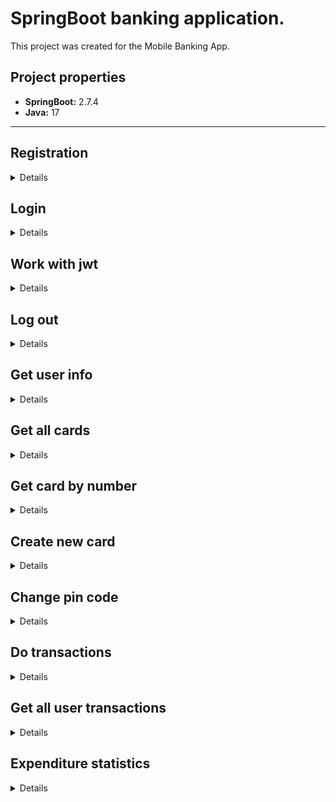 # SpringBoot banking application.

This project was created for the Mobile Banking App.

## Project properties

- **SpringBoot:** 2.7.4
- **Java:** 17

---

## Registration

<details>

**Path:** `http://localhost:8080/register`

**Method:** Post

**Format:** JSON

**Raw body example:**

`Old passport format: 2 letters and 6 numbers`
```json
{
    "firstName": "name",
    "lastName": "surname",
    "phoneNumber": "+380501297847",
    "ipn": "5291807314",
    "passportNumber": "БФ345678",
    "password": "examplePassword"
}
```
`2016 passport format: 13 numbers`
```json
{
    "firstName": "name",
    "lastName": "surname",
    "phoneNumber": "+380501297847",
    "ipn": "5291807314",
    "passportNumber": "8412452412002",
    "password": "examplePassword"
}
```
`2020 passport format: 9 numbers`
```json
{
    "firstName": "name",
    "lastName": "surname",
    "phoneNumber": "+380501297847",
    "ipn": "5291807314",
    "passportNumber": "523516743",
    "password": "examplePassword"
}
```
**Response body example:**

```json
{
    "access_token": "eyJ0eXAiOiJKV1QiLCJhbGciOiJIUzI1NiJ9.eyJwaG9uZU9ySXBuIjoiMDI5MTExMTgwOSIsInN1YiI6Ik1CQSIsImlzcyI6Ik1CQV9Jc3N1ZXIiLCJleHAiOjE2NjgzNDc1NTIsImlhdCI6MTY2ODM0Mzk1Mn0.P0HA4LwqqhZyW9bexmRNcYipMYPbzRnrAq_ZogOXDvk",
    "refresh_token": "eyJ0eXAiOiJKV1QiLCJhbGciOiJIUzI1NiJ9.eyJzdWIiOiJNQkEiLCJwaG9uZU51bWJlciI6IiszODA1MDAzNTEwMzciLCJpcG4iOiIwMjkxMTExODA5IiwiaXNzIjoiTUJBX0lzc3VlciIsImV4cCI6MTY3MDkzNTk1MiwiaWF0IjoxNjY4MzQzOTUyfQ.6X8TuQYIsU2n0i-CCv8lx7Tpq8O0AnswcZaUgwdlyDw",
    "access_expire_date": "14-11-2022 22:27:30+02:00",
    "refresh_expire_date": "14-12-2022 21:27:30+02:00"
}
```

**Response body example in case when not all data is received:**

```json
{
    "error": "Client-data has null fields"
}
```

**Response body example in case when such ipn already exists:**

```json
{
    "error": "User with such ipn already exists."
}
```

**Response body example in case when such phone-number already exists:**

```json
{
    "error": "User with such phone-number already exists."
}
```

**Response body example in case when such passport-number already exists:**

```json
{
    "error": "User with such passport-number already exists."
}
```

**Response body example in case when ipn length do not equal 10:**

```json
{
    "error": "Bad ipn"
}
```

**Response body example in case when phone-number is in incorrect format:**

```json
{
    "error": "Bad phone number"
}
```

**Response body example in case when passport-number is in incorrect format:**

```json
{
    "error": "Bad passport number"
}
```
</details>


## Login

<details>

**Path:** `http://localhost:8080/login`

**Method:** Post

**Format:** JSON

**Raw body example:**

Through a **phone number**:

```json
{
    "phoneNumber": "+38010101010",
    "password": "examplePassword"
}
```
Validation:
```
checks is it ukrainian number
checks length of number
checks operator's codes
```
"error": "Bad phone number"

Through an **identification code**:

```json
{
    "phoneNumber": "5291807314",
    "password": "examplePassword"
}
```
Validation:
```
checks ipn length
```
return "error": "Bad ipn"

**Response body example:**

```json
{
    "refresh_token": "eyJ0eXAiOiJKV1QiLCJhbGciOiJIUzI1NiJ9.eyJzdWIiOiJNQkEiLCJwaG9uZU51bWJlciI6IiszODA1MDEzOTc4MzAiLCJpcG4iOiIxMjM4NTAwMDAiLCJpc3MiOiJNQkFfSXNzdWVyIiwiZXhwIjoxNjcwOTM2MTYyLCJpYXQiOjE2NjgzNDQxNjJ9.pPACQ94iMxuVhhu48wU7NoH_KjrFnJu3lPC4qK5gzsA",
    "access_token": "eyJ0eXAiOiJKV1QiLCJhbGciOiJIUzI1NiJ9.eyJwaG9uZU9ySXBuIjoiKzM4MDUwMTM5NzgzMCIsInN1YiI6Ik1CQSIsImlzcyI6Ik1CQV9Jc3N1ZXIiLCJleHAiOjE2NjgzNDc3NjIsImlhdCI6MTY2ODM0NDE2Mn0.Iwx3fBUbI7zXdc6TgYT68Ngp4VL4opGqc0sXGym-b4s",
    "access_expire_date": "14-11-2022 22:27:30+02:00",
    "refresh_expire_date": "14-12-2022 21:27:30+02:00"
}
```
</details>


## Work with jwt

<details>

**Headers**

    Key: Authorization
    Value: Bearer eyJ0eXAiOiJ141QiLCJhbGciOiJIUzI1NiJ9.eyJwaG9uZU9ySXBuIjoiNTI5MTgwNzMxMSIsInN1YiI6Ik1CQSIsImlzcyI6Ik1CQV9Jc3N1ZXIiLCJleHAiOjE2NjY1MjkzNzQsI4lhdCI6MTY2NjUyNTc3NH0.NkgoKCYJrJXXT23MH0SFeHBTsUJsBOl2DENSY_NRc94

---

## Refresh Token
**Path:** `http://localhost:8080/refresh_token`

**Method:** Post

**Format:** JSON

**Raw body example:**

```json
{
    "refreshToken": "eyJ0eXAiOiJKV1QiLCJhbGciOiJIUzI1NiJ9.eyJzdWIiOiJNQkEiLCJwaG9uZU51bWJlciI6IiszODA1MDAzNTEwMzciLCJpcG4iOiIwMjkxMTExODA5IiwiaXNzIjoiTUJBX0lzc3VlciIsImV4cCI6MTY3MDkzNjAxOSwiaWF0IjoxNjY4MzQ0MDE5fQ.47FW4SGRVQx9bRsvDNsmHFUpuwiP8NhzQdc83QMiCq4"
}
```

**Response body example:**

```json
{
    "refresh_token": "eyJ0eXAiOiJKV1QiLCJhbGciOiJIUzI1NiJ9.eyJzdWIiOiJNQkEiLCJwaG9uZU51bWJlciI6IiszODA1MDEzOTc4MzAiLCJpcG4iOiIxMjM4NTAwMDAiLCJpc3MiOiJNQkFfSXNzdWVyIiwiZXhwIjoxNjcwOTM2MTYyLCJpYXQiOjE2NjgzNDQxNjJ9.pPACQ94iMxuVhhu48wU7NoH_KjrFnJu3lPC4qK5gzsA",
    "access_token": "eyJ0eXAiOiJKV1QiLCJhbGciOiJIUzI1NiJ9.eyJwaG9uZU9ySXBuIjoiKzM4MDUwMTM5NzgzMCIsInN1YiI6Ik1CQSIsImlzcyI6Ik1CQV9Jc3N1ZXIiLCJleHAiOjE2NjgzNDc3NjIsImlhdCI6MTY2ODM0NDE2Mn0.Iwx3fBUbI7zXdc6TgYT68Ngp4VL4opGqc0sXGym-b4s",
    "access_expire_date": "14-11-2022 22:27:30+02:00",
    "refresh_expire_date": "14-12-2022 21:27:30+02:00"
}
```

**Response body example in case when such refresh token is not found in DB:**

```json
{
    "error": "User with such refresh-token was not found"
}
```
</details>

## Log out

<details>

**Path:** `http://localhost:8080/refresh_token/logout`

**Method:** Post

**Format:** JSON

**Raw body example:**

```json
{
    "refreshToken": "eyJ0eXAiOiJKV1QiLCJhbGciOiJIUzI1NiJ9.eyJzdWIiOiJNQkEiLCJwaG9uZU51bWJlciI6IiszODA1MDAzNTEwMzciLCJpcG4iOiIwMjkxMTExODA5IiwiaXNzIjoiTUJBX0lzc3VlciIsImV4cCI6MTY3MDkzNjAxOSwiaWF0IjoxNjY4MzQ0MDE5fQ.47FW4SGRVQx9bRsvDNsmHFUpuwiP8NhzQdc83QMiCq4"
}
```

**Response body example:**

```json
{
    "success": "logout"
}
```
</details>

## Get user info

<details>

**Method:** Get

**Path:** `http://localhost:8080/user/info`

**Headers**

    Key: Authorization
    Value: Bearer eyJ0eXAiOiJ141QiLCJhbGciOiJIUzI1NiJ9.eyJwaG9uZU9ySXBuIjoiNTI5MTgwNzMxMSIsInN1YiI6Ik1CQSIsImlzcyI6Ik1CQV9Jc3N1ZXIiLCJleHAiOjE2NjY1MjkzNzQsI4lhdCI6MTY2NjUyNTc3NH0.NkgoKCYJrJXXT23MH0SFeHBTsUJsBOl2DENSY_NRc94

**Response body example:**

```json
{
    "firstName": "Petro",
    "lastName": "Mostavchuk"
}
```
</details>

## Get all cards 

<details>

**Method:** Get

**Path:** `http://localhost:8080/user/cards/`

**Headers**

    Key: Authorization
    Value: Bearer eyJ0eXAiOiJ141QiLCJhbGciOiJIUzI1NiJ9.eyJwaG9uZU9ySXBuIjoiNTI5MTgwNzMxMSIsInN1YiI6Ik1CQSIsImlzcyI6Ik1CQV9Jc3N1ZXIiLCJleHAiOjE2NjY1MjkzNzQsI4lhdCI6MTY2NjUyNTc3NH0.NkgoKCYJrJXXT23MH0SFeHBTsUJsBOl2DENSY_NRc94

**Response body examples:**

```json
{
    "ok": [
        {
            "cardNumber": "4152071310000053",
            "creationTime": "2022-11-14T15:15:20.497814+02:00",
            "expirationTime": "2026-11-14T15:15:20.498811+02:00",
            "cvvCode": "087",
            "pinCode": "7468",
            "cardType": {
                "id": 2,
                "name": "Debit"
            },
            "currencyName": "UAH",
            "providerEntity": {
                "id": 1,
                "providerName": "Mastercard",
                "code": "51520713"
            },
            "sum": 0,
            "sumLimit": 0,
            "isBlocked": false
        },
        {
            "cardNumber": "4152071310000061",
            "creationTime": "2022-11-14T15:34:22.858934+02:00",
            "expirationTime": "2026-11-14T15:34:22.858934+02:00",
            "cvvCode": "806",
            "pinCode": "3768",
            "cardType": {
                "id": 2,
                "name": "Debit"
            },
            "currencyName": "UAH",
            "providerEntity": {
                "id": 1,
                "providerName": "Mastercard",
                "code": "51520713"
            },
            "sum": 0,
            "sumLimit": 0,
            "isBlocked": false
        }
    ]
}
```
</details>

## Get card by number

<details>

**Method:** Get

**Path:** `http://localhost:8080/user/cards/{cardNumber}`

**Headers**

    Key: Authorization
    Value: Bearer eyJ0eXAiOiJ141QiLCJhbGciOiJIUzI1NiJ9.eyJwaG9uZU9ySXBuIjoiNTI5MTgwNzMxMSIsInN1YiI6Ik1CQSIsImlzcyI6Ik1CQV9Jc3N1ZXIiLCJleHAiOjE2NjY1MjkzNzQsI4lhdCI6MTY2NjUyNTc3NH0.NkgoKCYJrJXXT23MH0SFeHBTsUJsBOl2DENSY_NRc94

**Response body examples:**

```json
{
    "ok": {
        "cardNumber": "4152071310000053",
        "creationTime": "2022-11-14T15:15:20.497814+02:00",
        "expirationTime": "2026-11-14T15:15:20.498811+02:00",
        "cvvCode": "087",
        "pinCode": "7468",
        "cardType": {
            "id": 2,
            "name": "Debit"
        },
        "currencyName": "UAH",
        "providerEntity": {
            "id": 1,
            "providerName": "Mastercard",
            "code": "51520713"
        },
        "sum": 0,
        "sumLimit": 0,
        "isBlocked": false
    }
}
```
</details>



## Create new card

<details>

**Path:** `http://localhost:8080/user/cards/new`

**Method:** Post

**Format:** JSON

**Raw body example:**

```json
{
    "provider": "Mastercard",
    "type": "Debit",
    "currency": "UAH"
}
```

**Headers**

    Key: Authorization
    Value: Bearer eyJ0eXAiOiJ141QiLCJhbGciOiJIUzI1NiJ9.eyJwaG9uZU9ySXBuIjoiNTI5MTgwNzMxMSIsInN1YiI6Ik1CQSIsImlzcyI6Ik1CQV9Jc3N1ZXIiLCJleHAiOjE2NjY1MjkzNzQsI4lhdCI6MTY2NjUyNTc3NH0.NkgoKCYJrJXXT23MH0SFeHBTsUJsBOl2DENSY_NRc94

**Response body examples:**

```json
{
    "new card": "4152071310000095"
}
```

```json
{
    "error": "Invalid data"
}
```

</details>

## Change pin code

<details>

**Method:** Get

**Path:** `http://localhost:8080/user/cards/change/pin/{cardNumber}`

**Headers**

    Key: Authorization
    Value: Bearer eyJ0eXAiOiJ141QiLCJhbGciOiJIUzI1NiJ9.eyJwaG9uZU9ySXBuIjoiNTI5MTgwNzMxMSIsInN1YiI6Ik1CQSIsImlzcyI6Ik1CQV9Jc3N1ZXIiLCJleHAiOjE2NjY1MjkzNzQsI4lhdCI6MTY2NjUyNTc3NH0.NkgoKCYJrJXXT23MH0SFeHBTsUJsBOl2DENSY_NRc94

**Response body examples:**

```json
{
    "ok": "5964"
}
```

```json
{
    "error": "Wrong number"
}
```

```json
{
    "error": "Wrong owner"
}
```
</details>

## Do transactions

<details>

**Path:** `http://localhost:8080/user/transactions/new`

**Method:** Post

**Headers**

    Key: Authorization
    Value: Bearer eyJ0eXAiOiJ141QiLCJhbGciOiJIUzI1NiJ9.eyJwaG9uZU9ySXBuIjoiNTI5MTgwNzMxMSIsInN1YiI6Ik1CQSIsImlzcyI6Ik1CQV9Jc3N1ZXIiLCJleHAiOjE2NjY1MjkzNzQsI4lhdCI6MTY2NjUyNTc3NH0.NkgoKCYJrJXXT23MH0SFeHBTsUJsBOl2DENSY_NRc94

**Format:** JSON

**Raw body example:**

```json
{
    "senderCardNumber": "5168324249821302",
    "receiverCardNumber": "5168758323722993",
    "receiverName": "Igor",
    "sum": 150,
    "purpose": "sending 150$"
}
```

```json
{
    "senderCardNumber": "5168324249821302",
    "receiverCardNumber": "5168758323722993",
    "receiverName": "ATB",
    "sum": 50,
    "category": "Food",
    "purpose": "$50 worth of food"
}
```

**Response body examples:**

```json
{
    "message": "Success"
}
```

```json
{
    "error": "Sender do not have that card"
}
```

```json
{
    "error": "Receiver card was not found"
}
```

```json
{
    "error": "Limit is lower than specified sum"
}
```

```json
{
    "error": "Not enough money on the card"
}
```

```json
{
    "error": "Transfer data is not valid"
}
```

```json
{
    "error": "Category was not found"
}
```
</details>


## Get all user transactions

<details>

**Path:** `http://localhost:8080/user/transactions/all`

**Method:** Get

**Headers**

    Key: Authorization
    Value: Bearer eyJ0eXAiOiJ141QiLCJhbGciOiJIUzI1NiJ9.eyJwaG9uZU9ySXBuIjoiNTI5MTgwNzMxMSIsInN1YiI6Ik1CQSIsImlzcyI6Ik1CQV9Jc3N1ZXIiLCJleHAiOjE2NjY1MjkzNzQsI4lhdCI6MTY2NjUyNTc3NH0.NkgoKCYJrJXXT23MH0SFeHBTsUJsBOl2DENSY_NRc94

**Format:** JSON

**Response body example:**

```json
[
    {
        "id": 1,
        "provider": "Mastercard",
        "currency": "UAH",
        "time": "2023-10-16T00:00:00+03:00",
        "sum": 500,
        "profit": true
    },
    {
        "id": 6,
        "provider": "Mastercard",
        "currency": "EUR",
        "time": "2022-11-15T13:11:10.504181+02:00",
        "sum": 35,
        "profit": false
    }
]
```
</details>

## Expenditure statistics

<details>

**Path:** `http://localhost:8080/user/transactions/summaries`

**Method:** Get

**Headers**

    Key: Authorization
    Value: Bearer eyJ0eXAiOiJ141QiLCJhbGciOiJIUzI1NiJ9.eyJwaG9uZU9ySXBuIjoiNTI5MTgwNzMxMSIsInN1YiI6Ik1CQSIsImlzcyI6Ik1CQV9Jc3N1ZXIiLCJleHAiOjE2NjY1MjkzNzQsI4lhdCI6MTY2NjUyNTc3NH0.NkgoKCYJrJXXT23MH0SFeHBTsUJsBOl2DENSY_NRc94

**Format:** JSON

**Response body example:**

```json
[
  {
    "year": 2021,
    "month": "December",
    "sum": 50,
    "currency": "EUR",
    "categories": [
      {
        "category": "Other",
        "totalSpendPerMonth": 50,
        "currency": "EUR",
        "totalSum": 50
      }
    ]
  },
  {
    "year": 2021,
    "month": "November",
    "sum": 243,
    "currency": "EUR",
    "categories": [
      {
        "category": "Other",
        "totalSpendPerMonth": 183,
        "currency": "EUR",
        "totalSum": 243
      },
      {
        "category": "Food",
        "totalSpendPerMonth": 60,
        "currency": "EUR",
        "totalSum": 243
      }
    ]
  },
  {
    "year": 2022,
    "month": "December",
    "sum": 750,
    "currency": "EUR",
    "categories": [
      {
        "category": "Other",
        "totalSpendPerMonth": 120,
        "currency": "EUR",
        "totalSum": 750
      },
      {
        "category": "Food",
        "totalSpendPerMonth": 630,
        "currency": "EUR",
        "totalSum": 750
      }
    ]
  },
  {
    "year": 2022,
    "month": "November",
    "sum": 60,
    "currency": "EUR",
    "categories": [
      {
        "category": "Other",
        "totalSpendPerMonth": 10,
        "currency": "EUR",
        "totalSum": 60
      },
      {
        "category": "Food",
        "totalSpendPerMonth": 30,
        "currency": "EUR",
        "totalSum": 60
      },
      {
        "category": "Fuel",
        "totalSpendPerMonth": 20,
        "currency": "EUR",
        "totalSum": 60
      }
    ]
  }
]
```
</details>
